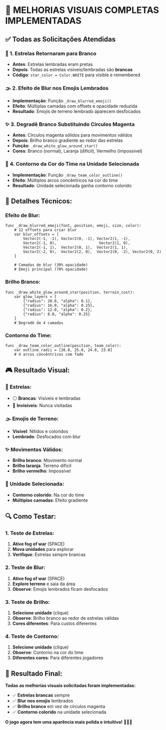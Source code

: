 # 🎨 MELHORIAS VISUAIS COMPLETAS IMPLEMENTADAS

## ✅ Todas as Solicitações Atendidas

### 🌟 **1. Estrelas Retornaram para Branco**
- **Antes**: Estrelas lembradas eram pretas
- **Depois**: Todas as estrelas visíveis/lembradas são **brancas**
- **Código**: `star_color = Color.WHITE` para visible e remembered

### 🌫️ **2. Efeito de Blur nos Emojis Lembrados**
- **Implementação**: Função `_draw_blurred_emoji()`
- **Efeito**: Múltiplas camadas com offsets e opacidade reduzida
- **Resultado**: Emojis de terreno lembrado aparecem desfocados

### ✨ **3. Degradê Branco Substituindo Círculos Magenta**
- **Antes**: Círculos magenta sólidos para movimentos válidos
- **Depois**: Brilho branco gradiente ao redor das estrelas
- **Função**: `_draw_white_glow_around_star()`
- **Cores**: Branco (normal), Laranja (difícil), Vermelho (impossível)

### 🎯 **4. Contorno da Cor do Time na Unidade Selecionada**
- **Implementação**: Função `_draw_team_color_outline()`
- **Efeito**: Múltiplos arcos concêntricos na cor do time
- **Resultado**: Unidade selecionada ganha contorno colorido

## 🔧 **Detalhes Técnicos:**

### **Efeito de Blur:**
```gdscript
func _draw_blurred_emoji(font, position, emoji, size, color):
    # 12 offsets para criar blur
    var blur_offsets = [
        Vector2(-1, -1), Vector2(0, -1), Vector2(1, -1),
        Vector2(-1, 0),                   Vector2(1, 0),
        Vector2(-1, 1),  Vector2(0, 1),  Vector2(1, 1),
        Vector2(-2, 0),  Vector2(2, 0),  Vector2(0, -2), Vector2(0, 2)
    ]
    
    # Camadas de blur (30% opacidade)
    # Emoji principal (70% opacidade)
```

### **Brilho Branco:**
```gdscript
func _draw_white_glow_around_star(position, terrain_cost):
    var glow_layers = [
        {"radius": 20.0, "alpha": 0.1},
        {"radius": 16.0, "alpha": 0.15},
        {"radius": 12.0, "alpha": 0.2},
        {"radius": 8.0, "alpha": 0.25}
    ]
    # Degradê de 4 camadas
```

### **Contorno do Time:**
```gdscript
func _draw_team_color_outline(position, team_color):
    var outline_radii = [26.0, 25.0, 24.0, 23.0]
    # 4 arcos concêntricos com fade
```

## 🎮 **Resultado Visual:**

### **🌟 Estrelas:**
- ⚪ **Brancas**: Visíveis e lembradas
- 🚫 **Invisíveis**: Nunca visitadas

### **🌫️ Emojis de Terreno:**
- **Visível**: Nítidos e coloridos
- **Lembrado**: Desfocados com blur

### **✨ Movimentos Válidos:**
- **Brilho branco**: Movimento normal
- **Brilho laranja**: Terreno difícil
- **Brilho vermelho**: Impossível

### **🎯 Unidade Selecionada:**
- **Contorno colorido**: Na cor do time
- **Múltiplas camadas**: Efeito gradiente

## 🔍 **Como Testar:**

### **1. Teste de Estrelas:**
1. **Ative fog of war** (SPACE)
2. **Mova unidades** para explorar
3. **Verifique**: Estrelas sempre brancas

### **2. Teste de Blur:**
1. **Ative fog of war** (SPACE)
2. **Explore terreno** e saia da área
3. **Observe**: Emojis lembrados ficam desfocados

### **3. Teste de Brilho:**
1. **Selecione unidade** (clique)
2. **Observe**: Brilho branco ao redor de estrelas válidas
3. **Cores diferentes**: Para custos diferentes

### **4. Teste de Contorno:**
1. **Selecione unidade** (clique)
2. **Observe**: Contorno na cor do time
3. **Diferentes cores**: Para diferentes jogadores

## 🎊 **Resultado Final:**

**Todas as melhorias visuais solicitadas foram implementadas:**
- ✅ **Estrelas brancas** sempre
- ✅ **Blur nos emojis** lembrados
- ✅ **Brilho branco** em vez de círculos magenta
- ✅ **Contorno colorido** na unidade selecionada

**O jogo agora tem uma aparência mais polida e intuitiva!** 🎨✨🎯